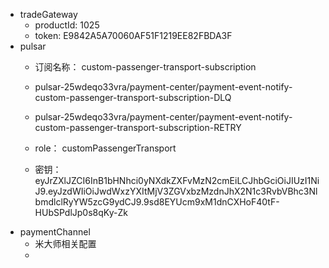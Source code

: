 - tradeGateway
	- productId: 1025
	- token:  E9842A5A70060AF51F1219EE82FBDA3F
- pulsar
	- 订阅名称： custom-passenger-transport-subscription
	-  pulsar-25wdeqo33vra/payment-center/payment-event-notify-custom-passenger-transport-subscription-DLQ
	- pulsar-25wdeqo33vra/payment-center/payment-event-notify-custom-passenger-transport-subscription-RETRY
	- role： customPassengerTransport

	- 密钥： eyJrZXlJZCI6InB1bHNhci0yNXdkZXFvMzN2cmEiLCJhbGciOiJIUzI1NiJ9.eyJzdWIiOiJwdWxzYXItMjV3ZGVxbzMzdnJhX2N1c3RvbVBhc3NlbmdlclRyYW5zcG9ydCJ9.9sd8EYUcm9xM1dnCXHoF40tF-HUbSPdlJp0s8qKy-Zk
-  paymentChannel
	- 米大师相关配置
	- 